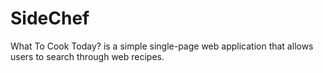 # SideChef
What To Cook Today? is a simple single-page web application that allows users to search through web recipes.
